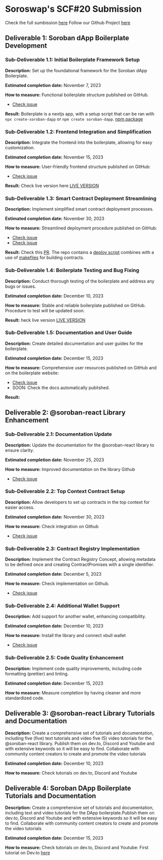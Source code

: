 # Soroswap's SCF#20 Submission

Check the full sumbission [here](https://dashboard.communityfund.stellar.org/scfawards/scf-20/panelreview/suggestion/80)
Follow our Github Project [here](https://github.com/orgs/paltalabs/projects/1)

## Deliverable 1: Soroban dApp Boilerplate Development

### Sub-Deliverable 1.1: Initial Boilerplate Framework Setup
**Description:** Set up the foundational framework for the Soroban dApp Boilerplate.

**Estimated completion date:** November 7, 2023

**How to measure:** Functional boilerplate structure published on GitHub.

- [Check issue](https://github.com/paltalabs/create-soroban-dapp/issues/5)

**Result:** Boilerplate is a nextjs app, with a setup script that can be ran with `npx create-soroban-dapp` or `npm create soroban-dapp`. [npm package](https://www.npmjs.com/package/create-soroban-dapp)

### Sub-Deliverable 1.2: Frontend Integration and Simplification
**Description:** Integrate the frontend into the boilerplate, allowing for easy customization.

**Estimated completion date:** November 15, 2023

**How to measure:** User-friendly frontend structure published on GitHub:

- [Check issue](https://github.com/paltalabs/create-soroban-dapp/issues/3)

**Result:** Check live version here [LIVE VERSION](https://create-soroban-dapp.vercel.app/)

### Sub-Deliverable 1.3: Smart Contract Deployment Streamlining
**Description:** Implement simplified smart contract deployment processes.

**Estimated completion date:** November 30, 2023

**How to measure:** Streamlined deployment procedure published on GitHub:

- [Check issue](https://github.com/paltalabs/create-soroban-dapp/issues/2)
- [Check issue](https://github.com/paltalabs/create-soroban-dapp/issues/4)

**Result:** Check this [PR](https://github.com/paltalabs/create-soroban-dapp/pull/12). The repo contains a [deploy script](https://github.com/paltalabs/create-soroban-dapp/blob/main/soroban-react-dapp/contracts/deploy_on_testnet.sh) combines with a use of [makefiles](https://github.com/paltalabs/create-soroban-dapp/blob/main/soroban-react-dapp/contracts/Makefile) for building contracts.

### Sub-Deliverable 1.4: Boilerplate Testing and Bug Fixing
**Description:** Conduct thorough testing of the boilerplate and address any bugs or issues.

**Estimated completion date:** December 10, 2023

**How to measure:** Stable and reliable boilerplate published on GitHub. Procedure to test will be updated soon.

**Result:** heck live version [LIVE VERSION](https://create-soroban-dapp.vercel.app/)

### Sub-Deliverable 1.5: Documentation and User Guide
**Description:** Create detailed documentation and user guides for the boilerplate.

**Estimated completion date:** December 15, 2023

**How to measure:** Comprehensive user resources published on GitHub and on the boilerplate website:

- [Check issue](https://github.com/paltalabs/create-soroban-dapp/issues/1)
- SOON: Check the docs automatically published.

**Result:** 

## Deliverable 2: @soroban-react Library Enhancement

### Sub-Deliverable 2.1: Documentation Update
**Description:** Update the documentation for the @soroban-react library to ensure clarity.

**Estimated completion date:** November 25, 2023

**How to measure:** Improved documentation on the library Github
- [Check issue](https://github.com/paltalabs/soroban-react/issues/44)

### Sub-Deliverable 2.2: Top Context Contract Setup
**Description:** Allow developers to set up contracts in the top context for easier access.

**Estimated completion date:** November 30, 2023

**How to measure:** Check integration on Github
- [Check issue](https://github.com/paltalabs/soroban-react/issues/60)

### Sub-Deliverable 2.3: Contract Registry Implementation
**Description:** Implement the Contract Registry Concept, allowing metadata to be defined once and creating ContractPromises with a single identifier.

**Estimated completion date:** December 5, 2023

**How to measure:** Check implementation on Github.
- [Check issue](https://github.com/paltalabs/soroban-react/issues/60)

### Sub-Deliverable 2.4: Additional Wallet Support
**Description:** Add support for another wallet, enhancing compatibility.

**Estimated completion date:** December 10, 2023

**How to measure:** Install the library and connect xbull wallet
- [Check issue](https://github.com/paltalabs/soroban-react/issues/36)

### Sub-Deliverable 2.5: Code Quality Enhancement
**Description:** Implement code quality improvements, including code formatting (prettier) and linting.

**Estimated completion date:** December 15, 2023

**How to measure:** Measure completion by having cleaner and more standardized code.

## Deliverable 3: @soroban-react Library Tutorials and Documentation

**Description:** Create a comprehensive set of tutorials and documentation, including five (five) text tutorials and video five (5) video tutorials for the @soroban-react library. Publish them on dev.to, Discord and Youtube and with extensive keywords so it will be easy to find. Collaborate with community content creators to create and promote the  video tutorials

**Estimated completion date:** December 10, 2023

**How to measure:** Check tutorials on dev.to, Discord and Youtube

## Deliverable 4: Soroban DApp Boilerplate Tutorials and Documentation

**Description:** Create a comprehensive set of tutorials and documentation, including text and video tutorials for the DApp boilerplate.Publish them on dev.to, Discord and Youtube and with extensive keywords so it will be easy to find. Collaborate with community content creators to create and promote the  video tutorials

**Estimated completion date:** December 15, 2023

**How to measure:** Check tutorials on dev.to, Discord and Youtube: First tutorial on Dev.to [here](https://dev.to/benjaminsalon/sorochat-how-to-build-a-simple-chat-dapp-using-create-soroban-dapp-295l)
